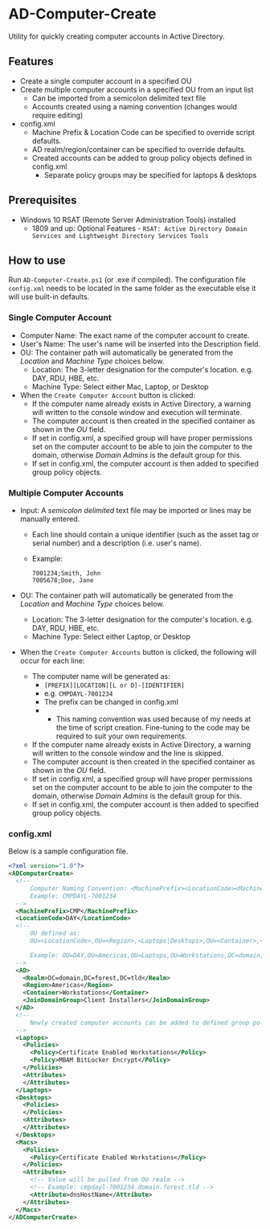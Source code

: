 # AD-Computer-Create

Utility for quickly creating computer accounts in Active Directory.

## Features

- Create a single computer account in a specified OU
- Create multiple computer accounts in a specified OU from an input list
  - Can be imported from a semicolon delimited text file
  - Accounts created using a naming convention (changes would require editing)
- config.xml
  - Machine Prefix & Location Code can be specified to override script defaults.
  - AD realm/region/container can be specified to override defaults.
  - Created accounts can be added to group policy objects defined in config.xml
    - Separate policy groups may be specified for laptops & desktops

## Prerequisites

- Windows 10 RSAT (Remote Server Administration Tools) installed
  - 1809 and up: Optional Features - `RSAT: Active Directory Domain Services and Lightweight Directory Services Tools`

## How to use

Run `AD-Computer-Create.ps1` (or .exe if compiled). The configuration file `config.xml` needs to be located in the same folder as the executable else it will use built-in defaults.

### Single Computer Account

- Computer Name: The exact name of the computer account to create.
- User's Name: The user's name will be inserted into the Description field.
- OU: The container path will automatically be generated from the _Location_ and _Machine Type_ choices below.
  - Location: The 3-letter designation for the computer's location. e.g. DAY, RDU, HBE, etc.
  - Machine Type: Select either Mac, Laptop, or Desktop
- When the `Create Computer Account` button is clicked:
  - If the computer name already exists in Active Directory, a warning will written to the console window and execution will terminate.
  - The computer account is then created in the specified container as shown in the _OU_ field.
  - If set in config.xml, a specified group will have proper permissions set on the computer account to be able to join the computer to the domain, otherwise _Domain Admins_ is the default group for this.
  - If set in config.xml, the computer account is then added to specified group policy objects.

### Multiple Computer Accounts

- Input: A _semicolon delimited_ text file may be imported or lines may be manually entered.

  - Each line should contain a unique identifier (such as the asset tag or serial number) and a description (i.e. user's name).
  - Example:

    ```text
    7001234;Smith, John
    7005678;Doe, Jane
    ```

- OU: The container path will automatically be generated from the _Location_ and _Machine Type_ choices below.
  - Location: The 3-letter designation for the computer's location. e.g. DAY, RDU, HBE, etc.
  - Machine Type: Select either Laptop, or Desktop
- When the `Create Computer Accounts` button is clicked, the following will occur for each line:
  - The computer name will be generated as:
    - `[PREFIX][LOCATION][L or D]-[IDENTIFIER]`
    - e.g. `CMPDAYL-7001234`
    - The prefix can be changed in config.xml
    - - This naming convention was used because of my needs at the time of script creation. Fine-tuning to the code may be required to suit your own requirements.
  - If the computer name already exists in Active Directory, a warning will written to the console window and the line is skipped.
  - The computer account is then created in the specified container as shown in the _OU_ field.
  - If set in config.xml, a specified group will have proper permissions set on the computer account to be able to join the computer to the domain, otherwise _Domain Admins_ is the default group for this.
  - If set in config.xml, the computer account is then added to specified group policy objects.

### config.xml

Below is a sample configuration file.

```xml
<?xml version="1.0"?>
<ADComputerCreate>
  <!--
      Computer Naming Convention: <MachinePrefix><LocationCode><MachineType>-<ID>
      Example: CMPDAYL-7001234
  -->
  <MachinePrefix>CMP</MachinePrefix>
  <LocationCode>DAY</LocationCode>
  <!--
      OU defined as:
      OU=<LocationCode>,OU=<Region>,<Laptops|Desktops>,OU=<Container>,<Realm>

      Example: OU=DAY,OU=Americas,OU=Laptops,OU=Workstations,DC=domain,DC=forest,DC=tld
  -->
  <AD>
    <Realm>DC=domain,DC=forest,DC=tld</Realm>
    <Region>Americas</Region>
    <Container>Workstations</Container>
    <JoinDomainGroup>Client Installers</JoinDomainGroup>
  </AD>
  <!--
      Newly created computer accounts can be added to defined group policies
  -->
  <Laptops>
    <Policies>
      <Policy>Certificate Enabled Workstations</Policy>
      <Policy>MBAM BitLocker Encrypt</Policy>
    </Policies>
    <Attributes>
    </Attributes>
  </Laptops>
  <Desktops>
    <Policies>
    </Policies>
    <Attributes>
    </Attributes>
  </Desktops>
  <Macs>
    <Policies>
      <Policy>Certificate Enabled Workstations</Policy>
    </Policies>
    <Attributes>
      <!-- Value will be pulled from OU realm -->
      <!-- Example: cmpdayl-7001234.domain.forest.tld -->
      <Attribute>dnsHostName</Attribute>
    </Attributes>
  </Macs>
</ADComputerCreate>
```
